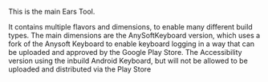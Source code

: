 This is the main Ears Tool.

It contains multiple flavors and dimensions, to enable many different build types.
The main dimensions are the AnySoftKeyboard version, which uses a fork of the Anysoft Keyboard to enable keyboard logging in a way that can be uploaded and approved by the Google Play Store.
The Accessibility version using the inbuild Android Keyboard, but will not be allowed to be uploaded and distributed via the Play Store
